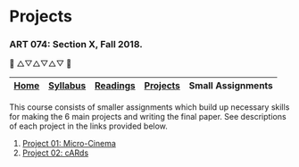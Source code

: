 # Projects
### ART 074: Section X, Fall 2018.

:art: △▽△▽△▽ :art:

[Home](https://github.com/fewnew/art74-fall2018) | [Syllabus](https://github.com/fewnew/art74-fall2018/blob/master/syllabus.md#syllabus) | [Readings](https://github.com/fewnew/art74-fall2018/tree/master/Readings) | [Projects](https://github.com/fewnew/art74-fall2018/tree/master/projects) | Small Assignments
--- | --- | --- | --- | ---

This course consists of smaller assignments which build up necessary skills for making the 6 main projects and writing the final paper. See descriptions of each project in the links provided below.

1. [Project 01: Micro-Cinema](https://github.com/fewnew/art74-fall2018/tree/master/projects/project1#project-01-micro-cinema)
2. [Project 02: cARds](https://github.com/fewnew/art74-fall2018/tree/master/projects/project2#project-02-cards)
